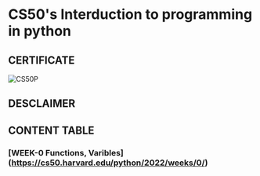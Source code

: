 # CS50's Interduction to programming in python

## CERTIFICATE
![CS50P](https://github.com/JayAether/CS50P/assets/164334961/8fb7aad9-8ddd-4a68-b097-d921f9344385)


## DESCLAIMER 


## CONTENT TABLE
### [WEEK-0 Functions, Varibles] (https://cs50.harvard.edu/python/2022/weeks/0/)
